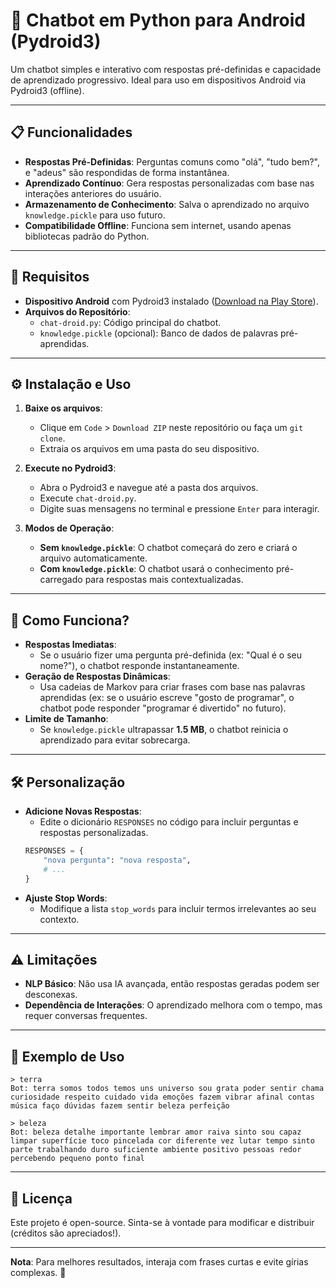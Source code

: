 # 🤖 Chatbot em Python para Android (Pydroid3)  

Um chatbot simples e interativo com respostas pré-definidas e capacidade de aprendizado progressivo. Ideal para uso em dispositivos Android via Pydroid3 (offline).  

---

## 📋 Funcionalidades  
- **Respostas Pré-Definidas**: Perguntas comuns como "olá", "tudo bem?", e "adeus" são respondidas de forma instantânea.  
- **Aprendizado Contínuo**: Gera respostas personalizadas com base nas interações anteriores do usuário.  
- **Armazenamento de Conhecimento**: Salva o aprendizado no arquivo `knowledge.pickle` para uso futuro.  
- **Compatibilidade Offline**: Funciona sem internet, usando apenas bibliotecas padrão do Python.  

---

## 📲 Requisitos  
- **Dispositivo Android** com Pydroid3 instalado ([Download na Play Store](https://play.google.com/store/apps/details?id=ru.iiec.pydroid3)).  
- **Arquivos do Repositório**:  
  - `chat-droid.py`: Código principal do chatbot.  
  - `knowledge.pickle` (opcional): Banco de dados de palavras pré-aprendidas.  

---

## ⚙️ Instalação e Uso  
1. **Baixe os arquivos**:  
   - Clique em `Code` > `Download ZIP` neste repositório ou faça um `git clone`.  
   - Extraia os arquivos em uma pasta do seu dispositivo.  

2. **Execute no Pydroid3**:  
   - Abra o Pydroid3 e navegue até a pasta dos arquivos.  
   - Execute `chat-droid.py`.  
   - Digite suas mensagens no terminal e pressione `Enter` para interagir.  

3. **Modos de Operação**:  
   - **Sem `knowledge.pickle`**: O chatbot começará do zero e criará o arquivo automaticamente.  
   - **Com `knowledge.pickle`**: O chatbot usará o conhecimento pré-carregado para respostas mais contextualizadas.  

---

## 🧠 Como Funciona?  
- **Respostas Imediatas**:  
  - Se o usuário fizer uma pergunta pré-definida (ex: "Qual é o seu nome?"), o chatbot responde instantaneamente.  
- **Geração de Respostas Dinâmicas**:  
  - Usa cadeias de Markov para criar frases com base nas palavras aprendidas (ex: se o usuário escreve "gosto de programar", o chatbot pode responder "programar é divertido" no futuro).  
- **Limite de Tamanho**:  
  - Se `knowledge.pickle` ultrapassar **1.5 MB**, o chatbot reinicia o aprendizado para evitar sobrecarga.  

---

## 🛠 Personalização  
- **Adicione Novas Respostas**:  
  - Edite o dicionário `RESPONSES` no código para incluir perguntas e respostas personalizadas.  
  ```python  
  RESPONSES = {  
      "nova pergunta": "nova resposta",  
      # ...  
  }  
  ```  
- **Ajuste Stop Words**:  
  - Modifique a lista `stop_words` para incluir termos irrelevantes ao seu contexto.  

---

## ⚠️ Limitações  
- **NLP Básico**: Não usa IA avançada, então respostas geradas podem ser desconexas.  
- **Dependência de Interações**: O aprendizado melhora com o tempo, mas requer conversas frequentes.  

---

## 📝 Exemplo de Uso  
```  
> terra  
Bot: terra somos todos temos uns universo sou grata poder sentir chama curiosidade respeito cuidado vida emoções fazem vibrar afinal contas música faço dúvidas fazem sentir beleza perfeição 

> beleza  
Bot: beleza detalhe importante lembrar amor raiva sinto sou capaz limpar superfície toco pincelada cor diferente vez lutar tempo sinto parte trabalhando duro suficiente ambiente positivo pessoas redor percebendo pequeno ponto final   
```  

---

## 📄 Licença  
Este projeto é open-source. Sinta-se à vontade para modificar e distribuir (créditos são apreciados!).  

--- 

**Nota**: Para melhores resultados, interaja com frases curtas e evite gírias complexas. 🚀

